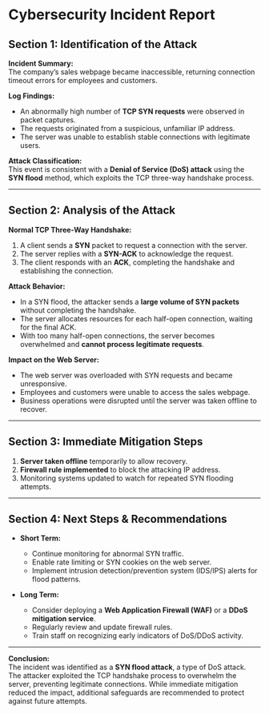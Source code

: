 # Cybersecurity Incident Report

## Section 1: Identification of the Attack

**Incident Summary:**  
The company’s sales webpage became inaccessible, returning connection timeout errors for employees and customers.  

**Log Findings:**  
- An abnormally high number of **TCP SYN requests** were observed in packet captures.  
- The requests originated from a suspicious, unfamiliar IP address.  
- The server was unable to establish stable connections with legitimate users.  

**Attack Classification:**  
This event is consistent with a **Denial of Service (DoS) attack** using the **SYN flood** method, which exploits the TCP three-way handshake process.  

---

## Section 2: Analysis of the Attack

**Normal TCP Three-Way Handshake:**  
1. A client sends a **SYN** packet to request a connection with the server.  
2. The server replies with a **SYN-ACK** to acknowledge the request.  
3. The client responds with an **ACK**, completing the handshake and establishing the connection.  

**Attack Behavior:**  
- In a SYN flood, the attacker sends a **large volume of SYN packets** without completing the handshake.  
- The server allocates resources for each half-open connection, waiting for the final ACK.  
- With too many half-open connections, the server becomes overwhelmed and **cannot process legitimate requests**.  

**Impact on the Web Server:**  
- The web server was overloaded with SYN requests and became unresponsive.  
- Employees and customers were unable to access the sales webpage.  
- Business operations were disrupted until the server was taken offline to recover.  

---

## Section 3: Immediate Mitigation Steps

1. **Server taken offline** temporarily to allow recovery.  
2. **Firewall rule implemented** to block the attacking IP address.  
3. Monitoring systems updated to watch for repeated SYN flooding attempts.  

---

## Section 4: Next Steps & Recommendations

- **Short Term:**  
  - Continue monitoring for abnormal SYN traffic.  
  - Enable rate limiting or SYN cookies on the web server.  
  - Implement intrusion detection/prevention system (IDS/IPS) alerts for flood patterns.  

- **Long Term:**  
  - Consider deploying a **Web Application Firewall (WAF)** or a **DDoS mitigation service**.  
  - Regularly review and update firewall rules.  
  - Train staff on recognizing early indicators of DoS/DDoS activity.  

---

**Conclusion:**  
The incident was identified as a **SYN flood attack**, a type of DoS attack. The attacker exploited the TCP handshake process to overwhelm the server, preventing legitimate connections. While immediate mitigation reduced the impact, additional safeguards are recommended to protect against future attempts.  
